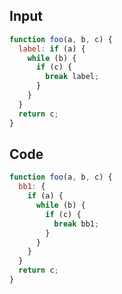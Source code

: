 
## Input

```javascript
function foo(a, b, c) {
  label: if (a) {
    while (b) {
      if (c) {
        break label;
      }
    }
  }
  return c;
}

```

## Code

```javascript
function foo(a, b, c) {
  bb1: {
    if (a) {
      while (b) {
        if (c) {
          break bb1;
        }
      }
    }
  }
  return c;
}

```
      